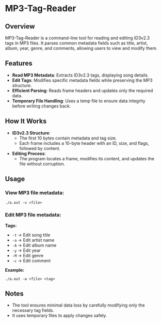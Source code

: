 # MP3-Tag-Reader

## Overview
MP3-Tag-Reader is a command-line tool for reading and editing ID3v2.3 tags in MP3 files. It parses common metadata fields such as title, artist, album, year, genre, and comments, allowing users to view and modify them.

## Features
- **Read MP3 Metadata**: Extracts ID3v2.3 tags, displaying song details.
- **Edit Tags**: Modifies specific metadata fields while preserving the MP3 structure.
- **Efficient Parsing**: Reads frame headers and updates only the required data.
- **Temporary File Handling**: Uses a temp file to ensure data integrity before writing changes back.

## How It Works
- **ID3v2.3 Structure**: 
  - The first 10 bytes contain metadata and tag size.
  - Each frame includes a 10-byte header with an ID, size, and flags, followed by content.
- **Editing Process**:
  - The program locates a frame, modifies its content, and updates the file without corruption.

## Usage
### View MP3 file metadata:
```
./a.out -v <file>
```
### Edit MP3 file metadata:
**Tags:**
- `-t` → Edit song title
- `-a` → Edit artist name
- `-A` → Edit album name
- `-y` → Edit year
- `-M` → Edit genre
- `-c` → Edit comment

**Example:**
```
./a.out -w <file> <tag>
```

## Notes
- The tool ensures minimal data loss by carefully modifying only the necessary tag fields.
- It uses temporary files to apply changes safely.

